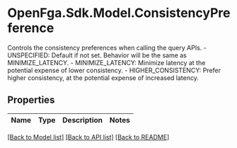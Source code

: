 # OpenFga.Sdk.Model.ConsistencyPreference
Controls the consistency preferences when calling the query APIs.   - UNSPECIFIED: Default if not set. Behavior will be the same as MINIMIZE_LATENCY.  - MINIMIZE_LATENCY: Minimize latency at the potential expense of lower consistency.  - HIGHER_CONSISTENCY: Prefer higher consistency, at the potential expense of increased latency.

## Properties

Name | Type | Description | Notes
------------ | ------------- | ------------- | -------------

[[Back to Model list]](../README.md#models) [[Back to API list]](../README.md#api-endpoints) [[Back to README]](../README.md)

